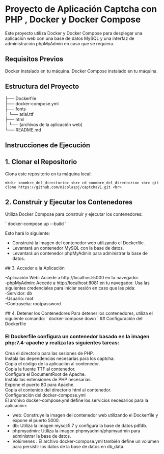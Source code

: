 # Proyecto de Aplicación Captcha con PHP , Docker y Docker Compose

Este proyecto utiliza Docker y Docker Compose para desplegar una aplicación web con una base de datos MySQL y una interfaz de administración phpMyAdmin en caso que se requiera.

## Requisitos Previos

Docker instalado en tu máquina.
Docker Compose instalado en tu máquina.

## Estructura del Proyecto


├── Dockerfile<br>
├── docker-compose.yml<br>
├── fonts<br>
│   └── arial.ttf<br>
├── html<br>
│   └── (archivos de la aplicación web)<br>
└── README.md<br>

## Instrucciones de Ejecución

## 1. Clonar el Repositorio

<p>Clona este repositorio en tu máquina local:</p>

`
mkdir <nombre_del_directorio> <br>
cd <nombre_del_directorio> <br>
git clone https://github.com/nicolaspj/captchaV1.git <br>
`
## 2. Construir y Ejecutar los Contenedores
<p>Utiliza Docker Compose para construir y ejecutar los contenedores:</p>
`
docker-compose up --build
`
<p> Esto hará lo siguiente:</p>
<ul>
     <li>Construirá la imagen del contenedor web utilizando el Dockerfile.</li>
     <li>Levantará un contenedor MySQL con la base de datos.</li>
     <li>Levantará un contenedor phpMyAdmin para administrar la base de datos.</li>
</ul>
## 3. Acceder a la Aplicación
<p>
-Aplicación Web: Accede a http://localhost:5000 en tu navegador.<br>
-phpMyAdmin: Accede a http://localhost:8081 en tu navegador. Usa las siguientes credenciales para iniciar sesión en caso que las pida:<br>
-Servidor: db<br>
-Usuario: root<br>
-Contraseña: rootpassword<br>
</p>
## 4. Detener los Contenedores
Para detener los contenedores, utiliza el siguiente comando:
` 
docker-compose down
`
## Configuración del Dockerfile
<h3>El Dockerfile configura un contenedor basado en la imagen php:7.4-apache y realiza las siguientes tareas:</h3>
<p>
Crea el directorio para las sesiones de PHP.
<br>Instala las dependencias necesarias para los captcha.
<br>Copia el código de la aplicación al contenedor.
<br>Copia la fuente TTF al contenedor.
<br>Configura el DocumentRoot de Apache.
<br>Instala las extensiones de PHP necesarias.
<br>Expone el puerto 80 para Apache.
<br>Copia el contenido del directorio html al contenedor.
<br>Configuración del docker-compose.yml
<br>El archivo docker-compose.yml define los servicios necesarios para la aplicación:
</p>
     <ul>
     <li>web: Construye la imagen del contenedor web utilizando el Dockerfile y expone el puerto 5000.</li>
     <li>db: Utiliza la imagen mysql:5.7 y configura la base de datos pdfdb.</li>
     <li>phpmyadmin: Utiliza la imagen phpmyadmin/phpmyadmin para administrar la base de datos.</li>
     <li>Volúmenes : El archivo docker-compose.yml también define un volumen para persistir los datos de la base de datos en db_data.</li>
     <ul>
